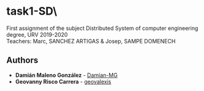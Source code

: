# task1-SD\
First assignment of the subject Distributed System of computer engineering degree, URV 2019-2020\
Teachers: Marc, SANCHEZ ARTIGAS & Josep, SAMPE DOMENECH

## Authors

* **Damián Maleno González** - [Damian-MG](https://github.com/Damian_MG)
* **Geovanny Risco Carrera** - [geovalexis](https://github.com/geovalexis)
